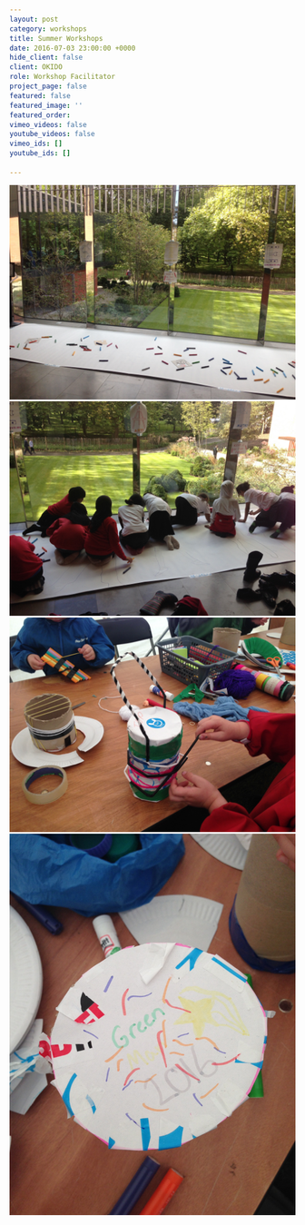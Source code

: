 ```yaml
---
layout: post
category: workshops
title: Summer Workshops
date: 2016-07-03 23:00:00 +0000
hide_client: false
client: OKIDO
role: Workshop Facilitator
project_page: false
featured: false
featured_image: ''
featured_order: 
vimeo_videos: false
youtube_videos: false
vimeo_ids: []
youtube_ids: []

---
```

![](/uploads/IMG_8009.jpg)![](/uploads/IMG_8013.jpg)![](/uploads/IMG_7528.jpg)![](/uploads/IMG_7530.jpg)